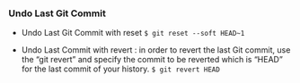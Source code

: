 ### Undo Last Git Commit
- Undo Last Git Commit with reset
```$ git reset --soft HEAD~1```

- Undo Last Commit with revert : in order to revert the last Git commit, use the “git revert” and specify the commit to be reverted which is “HEAD” for the last commit of your history.
```$ git revert HEAD```
